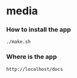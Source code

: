 # media

### How to install the app
```
./make.sh
```

### Where is the app
```
http://localhost/docs
```
